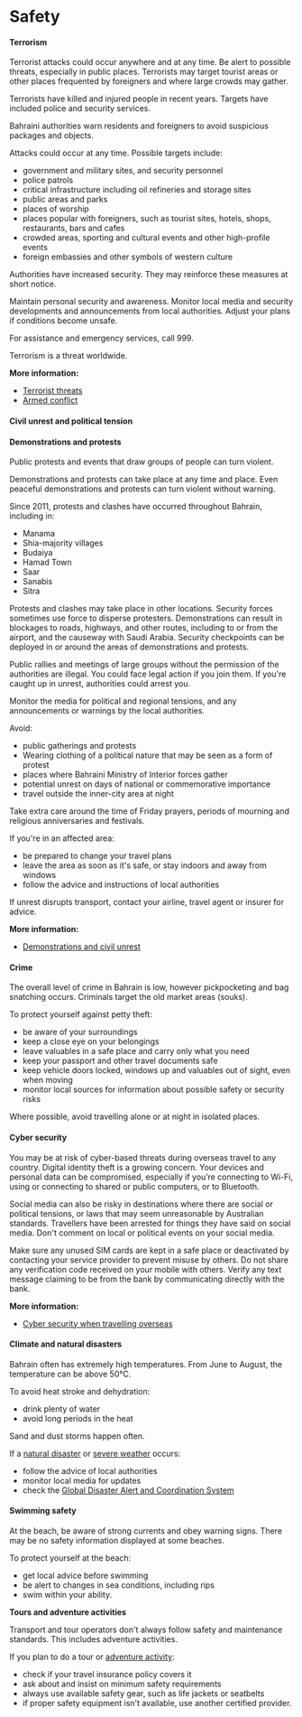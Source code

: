# Safety

#### Terrorism

Terrorist attacks could occur anywhere and at any time. Be alert to possible threats, especially in public places. Terrorists may target tourist areas or other places frequented by foreigners and where large crowds may gather.

Terrorists have killed and injured people in recent years. Targets have included police and security services.

Bahraini authorities warn residents and foreigners to avoid suspicious packages and objects.

Attacks could occur at any time. Possible targets include:

* government and military sites, and security personnel
* police patrols
* critical infrastructure including oil refineries and storage sites
* public areas and parks
* places of worship
* places popular with foreigners, such as tourist sites, hotels, shops, restaurants, bars and cafes
* crowded areas, sporting and cultural events and other high-profile events
* foreign embassies and other symbols of western culture

Authorities have increased security. They may reinforce these measures at short notice.

Maintain personal security and awareness. Monitor local media and security developments and announcements from local authorities. Adjust your plans if conditions become unsafe.

For assistance and emergency services, call 999.

Terrorism is a threat worldwide.

**More information:**

* [Terrorist threats](/before-you-go/safety/terrorism "Terrorism")
* [Armed conflict](https://aus01.safelinks.protection.outlook.com/?url=https%3A%2F%2Fwww.smartraveller.gov.au%2Fbefore-you-go%2Fstaying-safe%2Farmed-conflict&data=05%7C02%7Ctravel.advice%40dfat.gov.au%7C16c8c58f64de46df6caa08ddb1e93e18%7C9b7f23b30e8347a58a40ffa8a6fea536%7C0%7C0%7C638862337525123454%7CUnknown%7CTWFpbGZsb3d8eyJFbXB0eU1hcGkiOnRydWUsIlYiOiIwLjAuMDAwMCIsIlAiOiJXaW4zMiIsIkFOIjoiTWFpbCIsIldUIjoyfQ%3D%3D%7C0%7C%7C%7C&sdata=xb7cAVOyMbxADT4V5Ll%2BRFOpW3qDG7nKTx0EB5CCHME%3D&reserved=0)

#### Civil unrest and political tension

#### Demonstrations and protests

Public protests and events that draw groups of people can turn violent.

Demonstrations and protests can take place at any time and place. Even peaceful demonstrations and protests can turn violent without warning.

Since 2011, protests and clashes have occurred throughout Bahrain, including in:

* Manama
* Shia-majority villages
* Budaiya
* Hamad Town
* Saar
* Sanabis
* Sitra

Protests and clashes may take place in other locations. Security forces sometimes use force to disperse protesters. Demonstrations can result in blockages to roads, highways, and other routes, including to or from the airport, and the causeway with Saudi Arabia. Security checkpoints can be deployed in or around the areas of demonstrations and protests.

Public rallies and meetings of large groups without the permission of the authorities are illegal. You could face legal action if you join them. If you're caught up in unrest, authorities could arrest you.

Monitor the media for political and regional tensions, and any announcements or warnings by the local authorities.

Avoid:

* public gatherings and protests
* Wearing clothing of a political nature that may be seen as a form of protest
* places where Bahraini Ministry of Interior forces gather
* potential unrest on days of national or commemorative importance
* travel outside the inner-city area at night

Take extra care around the time of Friday prayers, periods of mourning and religious anniversaries and festivals.

If you're in an affected area:

* be prepared to change your travel plans
* leave the area as soon as it's safe, or stay indoors and away from windows
* follow the advice and instructions of local authorities

If unrest disrupts transport, contact your airline, travel agent or insurer for advice.

**More information:**

* [Demonstrations and civil unrest](/before-you-go/safety/protests-civil-unrest "Protests and civil unrest")

#### Crime

The overall level of crime in Bahrain is low, however pickpocketing and bag snatching occurs. Criminals target the old market areas (souks).

To protect yourself against petty theft:

* be aware of your surroundings
* keep a close eye on your belongings
* leave valuables in a safe place and carry only what you need
* keep your passport and other travel documents safe
* keep vehicle doors locked, windows up and valuables out of sight, even when moving
* monitor local sources for information about possible safety or security risks

Where possible, avoid travelling alone or at night in isolated places.

#### Cyber security

You may be at risk of cyber-based threats during overseas travel to any country. Digital identity theft is a growing concern. Your devices and personal data can be compromised, especially if you’re connecting to Wi-Fi, using or connecting to shared or public computers, or to Bluetooth.

Social media can also be risky in destinations where there are social or political tensions, or laws that may seem unreasonable by Australian standards. Travellers have been arrested for things they have said on social media. Don't comment on local or political events on your social media.

Make sure any unused SIM cards are kept in a safe place or deactivated by contacting your service provider to prevent misuse by others. Do not share any verification code received on your mobile with others. Verify any text message claiming to be from the bank by communicating directly with the bank.

**More information:**

* [Cyber security when travelling overseas](https://www.smartraveller.gov.au/before-you-go/staying-safe/cyber-security)

#### Climate and natural disasters

Bahrain often has extremely high temperatures. From June to August, the temperature can be above 50°C.

To avoid heat stroke and dehydration:

* drink plenty of water
* avoid long periods in the heat

Sand and dust storms happen often.

If a [natural disaster](/before-you-go/safety/natural-disasters "Staying safe when there's a natural disaster") or [severe weather](/while-youre-away/crisis-or-emergency/severe-weather-incident "There's a severe weather incident") occurs:

* follow the advice of local authorities
* monitor local media for updates
* check the [Global Disaster Alert and Coordination System](http://gdacs.org/)

#### Swimming safety

At the beach, be aware of strong currents and obey warning signs. There may be no safety information displayed at some beaches.

To protect yourself at the beach:

* get local advice before swimming
* be alert to changes in sea conditions, including rips
* swim within your ability.

**Tours and adventure activities**

Transport and tour operators don't always follow safety and maintenance standards. This includes adventure activities.

If you plan to do a tour or [adventure activity](https://www.smartraveller.gov.au/before-you-go/activities/adventure):

* check if your travel insurance policy covers it
* ask about and insist on minimum safety requirements
* always use available safety gear, such as life jackets or seatbelts
* if proper safety equipment isn't available, use another certified provider.